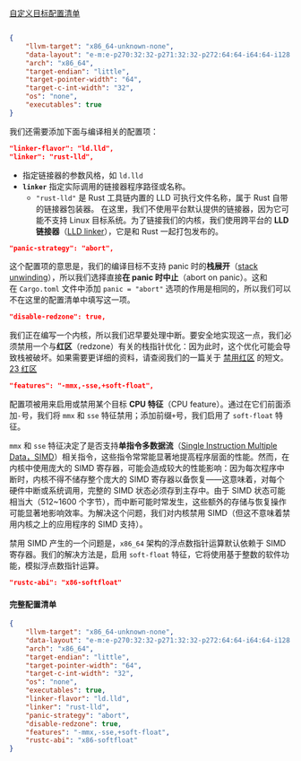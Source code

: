[自定义目标配置清单](../../../../../Areas/Rust/Area/1%20基本概念/2%20进阶/2.7%20模块组织、工具和文档/rustup/2%20rustup%20使用/2.3%20rustup%20常见问题与优化/2.3.1%20FAQ/自定义目标配置清单.md)
```json

{
    "llvm-target": "x86_64-unknown-none",
    "data-layout": "e-m:e-p270:32:32-p271:32:32-p272:64:64-i64:64-i128:128-f80:128-n8:16:32:64-S128",
    "arch": "x86_64",
    "target-endian": "little",
    "target-pointer-width": "64",
    "target-c-int-width": "32",
    "os": "none",
    "executables": true
}
```
我们还需要添加下面与编译相关的配置项：
```json
"linker-flavor": "ld.lld",
"linker": "rust-lld",
```
- 指定链接器的参数风格，如 `ld.lld`
- **`linker`** 指定实际调用的链接器程序路径或名称。
	- `"rust-lld"` 是 Rust 工具链内置的 LLD 可执行文件名称，属于 Rust 自带的链接器包装器。
在这里，我们不使用平台默认提供的链接器，因为它可能不支持 Linux 目标系统。为了链接我们的内核，我们使用跨平台的 **LLD链接器**（[LLD linker](https://lld.llvm.org/)），它是和 Rust 一起打包发布的。
```json
"panic-strategy": "abort",
```
这个配置项的意思是，我们的编译目标不支持 panic 时的**栈展开**（[stack unwinding](https://www.bogotobogo.com/cplusplus/stackunwinding.php)），所以我们选择直接**在 panic 时中止**（abort on panic）。这和在 `Cargo.toml` 文件中添加 `panic = "abort"` 选项的作用是相同的，所以我们可以不在这里的配置清单中填写这一项。
```json
"disable-redzone": true,
```
我们正在编写一个内核，所以我们迟早要处理中断。要安全地实现这一点，我们必须禁用一个与**红区**（redzone）有关的栈指针优化：因为此时，这个优化可能会导致栈被破坏。如果需要更详细的资料，请查阅我们的一篇关于 [禁用红区](https://os.phil-opp.com/zh-CN/red-zone/) 的短文。
[23 红区](23%20红区.md)
```json
"features": "-mmx,-sse,+soft-float",
```

配置项被用来启用或禁用某个目标 **CPU 特征**（CPU feature）。通过在它们前面添加`-`号，我们将 `mmx` 和 `sse` 特征禁用；添加前缀`+`号，我们启用了 `soft-float` 特征。

`mmx` 和 `sse` 特征决定了是否支持**单指令多数据流**（[Single Instruction Multiple Data，SIMD](https://en.wikipedia.org/wiki/SIMD)）相关指令，这些指令常常能显著地提高程序层面的性能。然而，在内核中使用庞大的 SIMD 寄存器，可能会造成较大的性能影响：因为每次程序中断时，内核不得不储存整个庞大的 SIMD 寄存器以备恢复——这意味着，对每个硬件中断或系统调用，完整的 SIMD 状态必须存到主存中。由于 SIMD 状态可能相当大（512~1600 个字节），而中断可能时常发生，这些额外的存储与恢复操作可能显著地影响效率。为解决这个问题，我们对内核禁用 SIMD（但这不意味着禁用内核之上的应用程序的 SIMD 支持）。

禁用 SIMD 产生的一个问题是，`x86_64` 架构的浮点数指针运算默认依赖于 SIMD 寄存器。我们的解决方法是，启用 `soft-float` 特征，它将使用基于整数的软件功能，模拟浮点数指针运算。
```json
"rustc-abi": "x86-softfloat"
```
#### 完整配置清单
```json
{
    "llvm-target": "x86_64-unknown-none",
    "data-layout": "e-m:e-p270:32:32-p271:32:32-p272:64:64-i64:64-i128:128-f80:128-n8:16:32:64-S128",
    "arch": "x86_64",
    "target-endian": "little",
    "target-pointer-width": "64",
    "target-c-int-width": "32",
    "os": "none",
    "executables": true,
    "linker-flavor": "ld.lld",
    "linker": "rust-lld",
    "panic-strategy": "abort",
    "disable-redzone": true,
    "features": "-mmx,-sse,+soft-float",
    "rustc-abi": "x86-softfloat"
}
```

